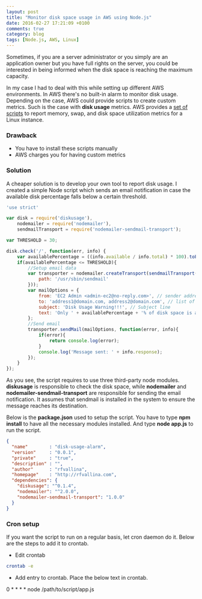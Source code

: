 ```yaml
---
layout: post
title: "Monitor disk space usage in AWS using Node.js"
date: 2016-02-27 17:21:09 +0100
comments: true
category: blog
tags: [Node.js, AWS, Linux]
---
```


Sometimes, if you are a server administrator or you simply are an application owner but you have full rights on the server, you could be interested in being informed when the disk space is reaching the maximum capacity.
<!-- more -->

In my case I had to deal with this while setting up different AWS environments. In AWS there's no built-in alarm to monitor disk usage. Depending on the case, AWS could provide scripts to create custom metrics. Such is the case with **disk usage** metrics. AWS provides a [set of scripts](http://docs.aws.amazon.com/AmazonCloudWatch/latest/DeveloperGuide/mon-scripts.html) to report memory, swap, and disk space utilization metrics for a Linux instance.

### Drawback
- You have to install these scripts manually
- AWS charges you for having custom metrics

### Solution
A cheaper solution is to develop your own tool to report disk usage. I created a simple Node script which sends an email notification in case the available disk percentage falls below a certain threshold.

```js
'use strict'

var disk = require('diskusage'),
	nodemailer = require('nodemailer'),
	sendmailTransport = require('nodemailer-sendmail-transport');

var THRESHOLD = 30;

disk.check('/', function(err, info) {
	var availablePercentage = ((info.available / info.total) * 100).toFixed(2);
	if(availablePercentage <= THRESHOLD){
		//Setup email data
		var transporter = nodemailer.createTransport(sendmailTransport({
			path: '/usr/sbin/sendmail'
		}));
		var mailOptions = {
		    from: 'EC2 Admin <admin-ec2@no-reply.com>', // sender address
		    to: 'address1@domain.com, address2@domain.com', // list of receivers
		    subject: 'Disk Usage Warning!!!', // Subject line
		    text: 'Only ' + availablePercentage + '% of disk space is available' // plaintext body
		};
		//Send email
		transporter.sendMail(mailOptions, function(error, info){
		    if(error){
		        return console.log(error);
		    }
		    console.log('Message sent: ' + info.response);
		});
	}
});

```

As you see, the script requires to use three third-party node modules. **diskusage** is responsible to check the disk space, while **nodemailer** and **nodemailer-sendmail-transport** are responsible for sending the email notification. It assumes that sendmail is installed in the system to ensure the message reaches its destination.

Below is the **package.json** used to setup the script. You have to type **npm install** to have all the necessary modules installed.
And type **node app.js** to run the script.

```json
{
  "name"        : "disk-usage-alarm",
  "version"     : "0.0.1",
  "private"     : "true",
  "description" : "",
  "author"      : "rfvallina",
  "homepage"    : "http://rfvallina.com",
  "dependencies": {
    "diskusage": "^0.1.4",
    "nodemailer": "^2.0.0",
    "nodemailer-sendmail-transport": "1.0.0"
  }
}
```

### Cron setup
If you want the script to run on a regular basis, let cron daemon do it. Below are the steps to add it to crontab.

- Edit crontab 

```sh
crontab -e
```

- Add entry to crontab. Place the below text in crontab.

0 * * * * node /path/to/script/app.js



